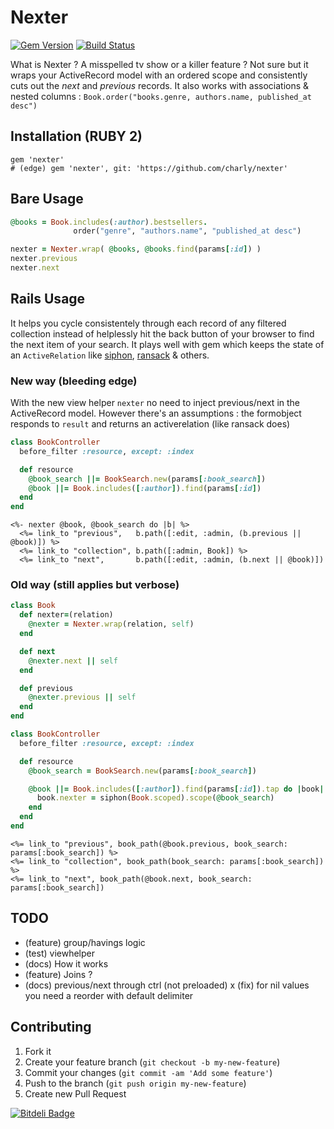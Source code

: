 # Nexter

[![Gem Version](https://badge.fury.io/rb/nexter.png)](http://badge.fury.io/rb/nexter)
[![Build Status](https://travis-ci.org/charly/nexter.png?branch=master)](https://travis-ci.org/charly/nexter)

What is Nexter ? A misspelled tv show or a killer feature ? Not sure but it wraps your ActiveRecord model with an ordered scope and consistently cuts out the _next_ and _previous_ records. It also works with associations & nested columns : `Book.order("books.genre, authors.name, published_at desc")` 

## Installation (RUBY 2)

    gem 'nexter'
    # (edge) gem 'nexter', git: 'https://github.com/charly/nexter'

## Bare Usage

```ruby
@books = Book.includes(:author).bestsellers.
              order("genre", "authors.name", "published_at desc")

nexter = Nexter.wrap( @books, @books.find(params[:id]) )
nexter.previous
nexter.next
```

## Rails Usage

It helps you cycle consistentely through each record of any filtered collection instead of helplessly hit the back button of your browser to find the next item of your search. It plays well with gem which keeps the state of an `ActiveRelation` like [siphon](https://github.com/charly/siphon), [ransack](https://github.com/activerecord-hackery/ransack) & others.

### New way (bleeding edge)

With the new view helper `nexter` no need to inject previous/next in the ActiveRecord model.
However there's an assumptions : the formobject responds to `result` and returns an activerelation (like ransack does)

```ruby
class BookController
  before_filter :resource, except: :index

  def resource
    @book_search ||= BookSearch.new(params[:book_search])
    @book ||= Book.includes([:author]).find(params[:id])
  end
end
```

```erb
<%- nexter @book, @book_search do |b| %>
  <%= link_to "previous",   b.path([:edit, :admin, (b.previous || @book)]) %>
  <%= link_to "collection", b.path([:admin, Book]) %>
  <%= link_to "next",       b.path([:edit, :admin, (b.next || @book)])
```

### Old way (still applies but verbose)

```ruby
class Book
  def nexter=(relation)
    @nexter = Nexter.wrap(relation, self)
  end

  def next
    @nexter.next || self
  end

  def previous
    @nexter.previous || self
  end
end
```

```ruby
class BookController
  before_filter :resource, except: :index

  def resource
    @book_search = BookSearch.new(params[:book_search])

    @book ||= Book.includes([:author]).find(params[:id]).tap do |book|
      book.nexter = siphon(Book.scoped).scope(@book_search)
    end
  end
end
```

```erb
<%= link_to "previous", book_path(@book.previous, book_search: params[:book_search]) %>
<%= link_to "collection", book_path(book_search: params[:book_search]) %>
<%= link_to "next", book_path(@book.next, book_search: params[:book_search])
```

## TODO

- (feature) group/havings logic
- (test) viewhelper
- (docs) How it works
- (feature) Joins ?
- (docs) previous/next through ctrl (not preloaded)
x (fix) for nil values you need a reorder with default delimiter

## Contributing

1. Fork it
2. Create your feature branch (`git checkout -b my-new-feature`)
3. Commit your changes (`git commit -am 'Add some feature'`)
4. Push to the branch (`git push origin my-new-feature`)
5. Create new Pull Request


[![Bitdeli Badge](https://d2weczhvl823v0.cloudfront.net/charly/nexter/trend.png)](https://bitdeli.com/free "Bitdeli Badge")

